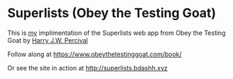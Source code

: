 Superlists (Obey the Testing Goat)
==================================

This is [my](https://github.com/bainzo/) implimentation of the Superlists web
app from Obey the Testing Goat by
[Harry J.W. Percival](https://github.com/hjwp/)

Follow along at https://www.obeythetestinggoat.com/book/

Or see the site in action at http://superlists.bdashh.xyz
